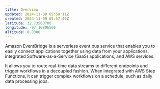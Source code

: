 ```yaml
---
title: Overview
updated: 2024-11-09 05:58:11Z
created: 2024-11-09 05:57:40Z
latitude: 32.73568700
longitude: -97.10806560
altitude: 0.0000
---
```


Amazon EventBridge is a serverless event bus service that enables you to easily connect applications together using data from your applications, integrated Software-as-a-Service (SaaS) applications, and AWS services. 

It allows you to route real-time data streams to different endpoints and trigger workflows in a decoupled fashion. When integrated with AWS Step Functions, it can trigger complex workflows on a schedule, such as daily data processing jobs.